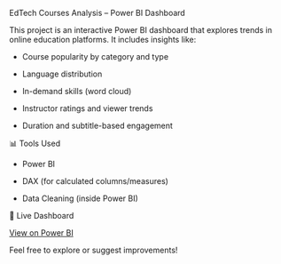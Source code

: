  EdTech Courses Analysis – Power BI Dashboard


This project is an interactive Power BI dashboard that explores trends in online education platforms. It includes insights like:


- Course popularity by category and type

- Language distribution

- In-demand skills (word cloud)

- Instructor ratings and viewer trends

- Duration and subtitle-based engagement


 📊 Tools Used

- Power BI

- DAX (for calculated columns/measures)

- Data Cleaning (inside Power BI)


 🔗 Live Dashboard

[View on Power BI](https://app.powerbi.com/links/8cQOFp3Qsb?ctid=452a0083-a6e2-46aa-8082-480002eeb4b5&pbi_source=linkShare)

Feel free to explore or suggest improvements!
